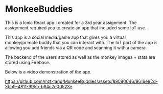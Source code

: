 # MonkeeBuddies

This is a Ionic React app I created for a 3rd year assignment. The assignment required you to create an app that included some IoT use.

This app is a social media/game app that gives you a virtual monkey/primate buddy that you can interact with.
The IoT part of the app is allowing you add friends via a QR code and scanning it with a camera.

The backend of the users stored as well as the monkey images + stats are stored using Firebase.

Below is a video demonstration of the app.

https://github.com/mzt-tang/MonkeeBuddies/assets/89080646/8616e82d-3bb9-4811-995b-b94c2e0d523e

